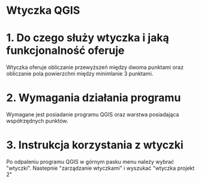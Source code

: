 # Wtyczka QGIS
# 1. Do czego służy wtyczka i jaką funkcjonalność oferuje 
Wtyczka oferuje obliczanie przewyższeń między dwoma punktami oraz obliczanie pola powierzchni między minimlanie 3 punktami.
# 2. Wymagania działania programu 
Wymagane jest posiadanie programu QGIS oraz warstwa posiadająca współrzędnych punktów. 
# 3. Instrukcja korzystania z wtyczki
Po odpaleniu programu QGIS w górnym pasku menu należy wybrać "wtyczki". Nastepnie "zarządzanie wtyczkami" i wyszukać "wtyczka projekt 2"
